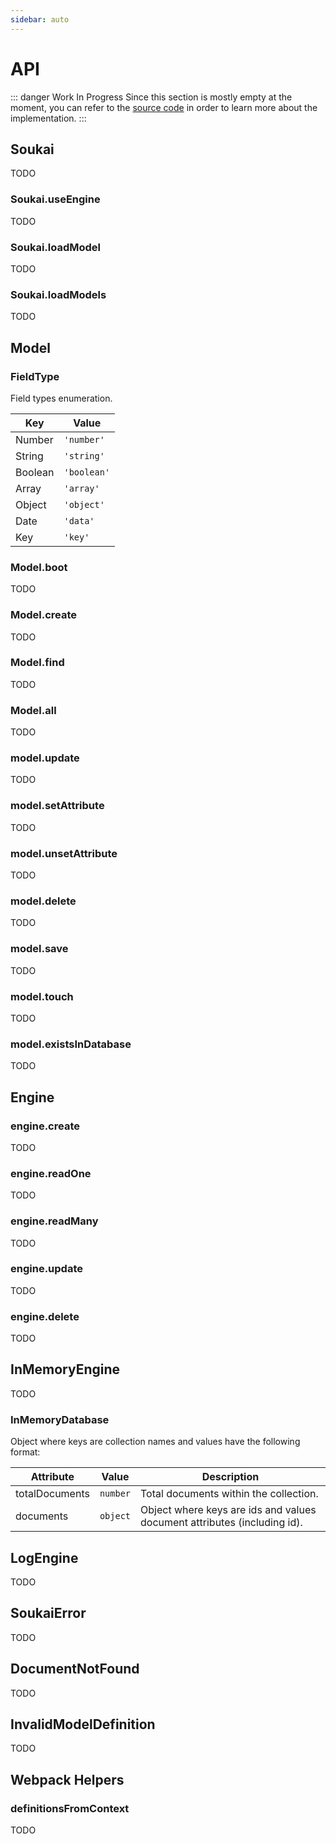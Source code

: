 ```yaml
---
sidebar: auto
---
```


# API

::: danger Work In Progress
Since this section is mostly empty at the moment, you can refer to the [source code](https://github.com/NoelDeMartin/soukai/tree/master/src) in order to learn more about the implementation.
:::

## Soukai

TODO

### Soukai.useEngine

TODO

### Soukai.loadModel

TODO

### Soukai.loadModels

TODO

## Model

### FieldType

Field types enumeration.

| Key | Value |
| --- | ----- |
| Number | `'number'` |
| String | `'string'` |
| Boolean | `'boolean'` |
| Array | `'array'` |
| Object | `'object'` |
| Date | `'data'` |
| Key | `'key'` |

### Model.boot

TODO

### Model.create

TODO

### Model.find

TODO

### Model.all

TODO

### model.update

TODO

### model.setAttribute

TODO

### model.unsetAttribute

TODO

### model.delete

TODO

### model.save

TODO

### model.touch

TODO

### model.existsInDatabase

TODO

## Engine

### engine.create

TODO

### engine.readOne

TODO

### engine.readMany

TODO

### engine.update

TODO

### engine.delete

TODO

## InMemoryEngine

TODO

### InMemoryDatabase

Object where keys are collection names and values have the following format:

| Attribute | Value | Description |
| --------- | ----- | ----------- |
| totalDocuments | `number` | Total documents within the collection. |
| documents | `object` | Object where keys are ids and values document attributes (including id). |

## LogEngine

TODO

## SoukaiError

TODO

## DocumentNotFound

TODO

## InvalidModelDefinition

TODO

## Webpack Helpers

### definitionsFromContext

TODO
